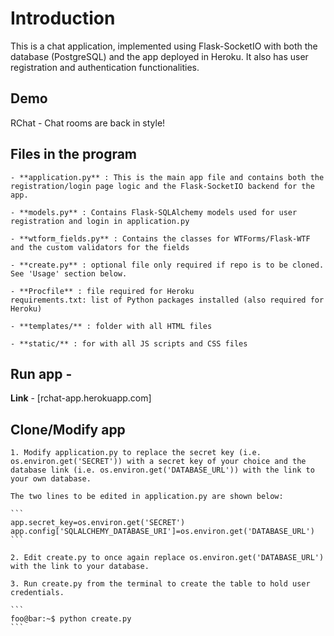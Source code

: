 # Introduction

This is a chat application, implemented using Flask-SocketIO with both the database (PostgreSQL) and the app deployed in Heroku. It also has user registration and authentication functionalities.

## Demo

RChat - Chat rooms are back in style!

## Files in the program

    - **application.py** : This is the main app file and contains both the registration/login page logic and the Flask-SocketIO backend for the app.

    - **models.py** : Contains Flask-SQLAlchemy models used for user registration and login in application.py

    - **wtform_fields.py** : Contains the classes for WTForms/Flask-WTF and the custom validators for the fields

    - **create.py** : optional file only required if repo is to be cloned. See 'Usage' section below.
    
    - **Procfile** : file required for Heroku
    requirements.txt: list of Python packages installed (also required for Heroku)
    
    - **templates/** : folder with all HTML files
    
    - **static/** : for with all JS scripts and CSS files


## Run app - 
**Link** - [rchat-app.herokuapp.com]


## Clone/Modify app

    1. Modify application.py to replace the secret key (i.e. os.environ.get('SECRET')) with a secret key of your choice and the database link (i.e. os.environ.get('DATABASE_URL')) with the link to your own database.

    The two lines to be edited in application.py are shown below:

    ```
    app.secret_key=os.environ.get('SECRET')
    app.config['SQLALCHEMY_DATABASE_URI']=os.environ.get('DATABASE_URL')
    ```

    2. Edit create.py to once again replace os.environ.get('DATABASE_URL') with the link to your database.

    3. Run create.py from the terminal to create the table to hold user credentials.

    ```
    foo@bar:~$ python create.py
    ```